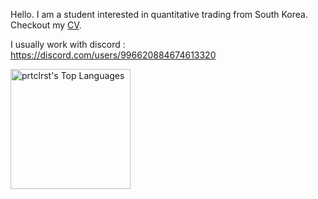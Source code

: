 Hello. I am a student interested in quantitative trading from South Korea. Checkout my [CV](https://gyvichi.github.io/cv/).

I usually work with discord : https://discord.com/users/996620884674613320


  <a href="https://github.com/prtclrst/github-readme-stats"><img alt="prtclrst's Top Languages" src="https://denvercoder1-github-readme-stats.vercel.app/api/top-langs/?username=prtclrst&langs_count=8&layout=compact&theme=react&hide_border=true&bg_color=1F222E&title_color=F85D7F&icon_color=F8D866" height="192px"/></a>
  

